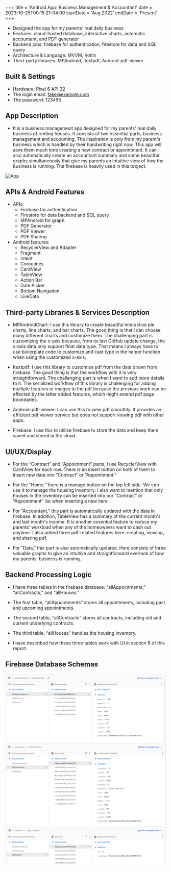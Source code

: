 +++
title = 'Android App: Business Management & Accountant'
date = 2023-10-25T00:15:21-04:00
startDate = 'Aug 2022'
endDate = 'Present'
+++

- Designed the app for my parents’ real daily business
- Features: cloud-hosted database, interactive charts, automatic accountant, and PDF generator
- Backend jobs: firebase for authentication, firestore for data and SQL query
- Architecture & Language: MVVM, Kotlin
- Third-party libraries: MPAndroid, Itextpdf, Android-pdf-viewer
<!--more-->

## Built & Settings
- Hardware: Pixel 6 API 32
-	The login email: fake@example.com
-	The password: 123456

## App Description
- It is a business management app designed for my parents' real daily business of renting houses. It consists of two essential parts, business management and accounting. The inspiration is only from my parent's business which is handled by their handwriting right now. This app will save them much time creating a new contract or appointment. It can also automatically create an accountant summary and some beautiful graphs simultaneously that give my parents an intuitive view of how the business is running. The firebase is heavily used in this project.

![App](images/android_business_management_1.png)

## APIs & Android Features
-	APIs:
    -	Firebase for authentication
    -	Firestore for data backend and SQL query
    -	MPAndroid for graph
    -	PDF Generator
    -	PDF Viewer
    -	PDF Sharing
-	Android features:
    -	RecyclerView and Adapter
    -	Fragment
    -	Intent
    -	Coroutines
    -	CardView
    -	TableView
    -	Action Bar
    -	Date Picker
    -	Bottom Navigation
    -	LiveData

## Third-party Libraries & Services Description
-	MPAndroidChart: I use this library to create beautiful interactive pie charts, line charts, and bar charts. The good thing is that I can choose many different charts and customize them. The challenging part is customizing the x-axis because, from its last GitHub update change, the x-axis data only support float data type. That means I always have to use boilerplate code to customize and cast type in the helper function when using the customized x-axis.

-	Itextpdf: I use this library to customize pdf from the data drawn from firebase. The good thing is that the workflow with it is very straightforward. The challenging part is when I want to add more details to it. The serialized workflow of this library is challenging for adding multiple features or images to the pdf because the previous work can be affected by the latter added features, which might extend pdf page boundaries. 

-	Android-pdf-viewer: I can use this to view pdf smoothly. It provides an efficient pdf viewer service but does not support viewing pdf with other apps.

-	Firebase: I use this to utilize firebase to store the data and keep them saved and stored in the cloud.

## UI/UX/Display
-	For the “Contract” and “Appointment” parts, I use RecyclerView with CardView for each row. There is an insert button on both of them to insert new data into “Contract” or “Appointment.”

-	For the “Home,” there is a manage button on the top left side. We can use it to manage the housing inventory. I also want to mention that only houses in the inventory can be inserted into our “Contract” or “Appointment” list when inserting a new item.

-	For "Accountant," this part is automatically updated with the data in firebase. In addition, TableView has a summary of the current month's and last month's income. It is another essential feature to reduce my parents' workload when any of the homeowners want to cash out anytime. I also added three pdf-related features here: creating, viewing, and sharing pdf.

-	For “Data,” this part is also automatically updated. Here consists of three valuable graphs to give an intuitive and straightforward overlook of how my parents’ business is running.


## Backend Processing Logic
-	I have three tables in the firebase database: “allAppointments,” “allContracts,” and “allHouses.”

-	The first table, “allAppointments” stores all appointments, including past and upcoming appointments.

-	The second table, “allContracts” stores all contracts, including old and current underlying contracts.

-	The third table, “allHouses” handles the housing inventory.

-	I have described how these three tables work with UI in section 6 of this report.

## Firebase Database Schemas
![Firebase 1](images/android_business_management_2.png)
![Firebase 2](images/android_business_management_3.png)
![Firebase 3](images/android_business_management_4.png)